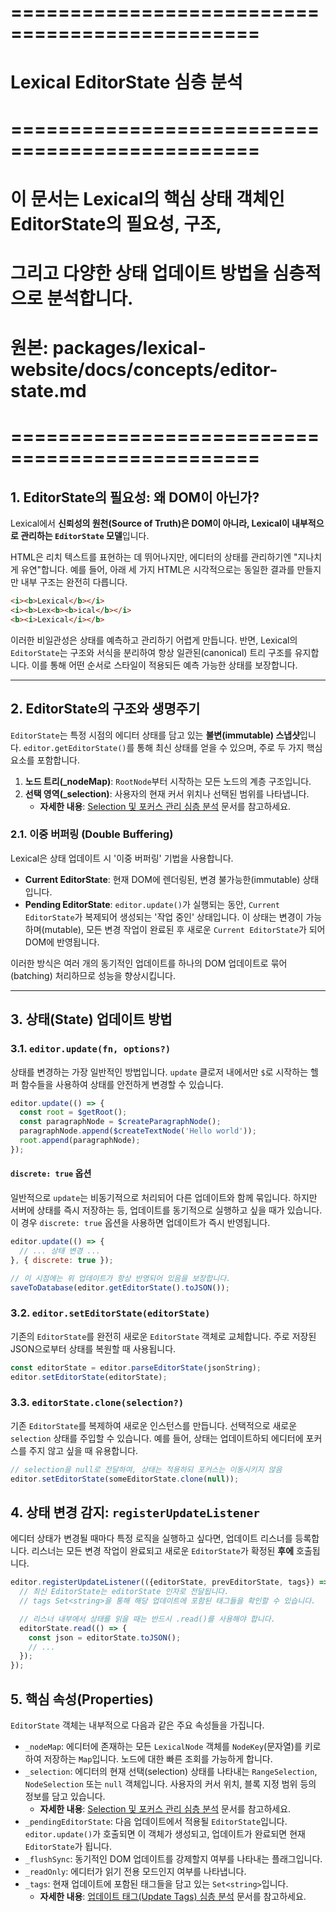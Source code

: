 
# ===============================================
# Lexical EditorState 심층 분석
# ===============================================
# 이 문서는 Lexical의 핵심 상태 객체인 EditorState의 필요성, 구조,
# 그리고 다양한 상태 업데이트 방법을 심층적으로 분석합니다.
# 원본: packages/lexical-website/docs/concepts/editor-state.md
# ===============================================

## 1. EditorState의 필요성: 왜 DOM이 아닌가?

Lexical에서 **신뢰성의 원천(Source of Truth)은 DOM이 아니라, Lexical이 내부적으로 관리하는 `EditorState` 모델**입니다.

HTML은 리치 텍스트를 표현하는 데 뛰어나지만, 에디터의 상태를 관리하기엔 "지나치게 유연"합니다. 예를 들어, 아래 세 가지 HTML은 시각적으로는 동일한 결과를 만들지만 내부 구조는 완전히 다릅니다.

```html
<i><b>Lexical</b></i>
<i><b>Lex<b><b>ical</b></i>
<b><i>Lexical</i></b>
```

이러한 비일관성은 상태를 예측하고 관리하기 어렵게 만듭니다. 반면, Lexical의 `EditorState`는 구조와 서식을 분리하여 항상 일관된(canonical) 트리 구조를 유지합니다. 이를 통해 어떤 순서로 스타일이 적용되든 예측 가능한 상태를 보장합니다.

---

## 2. EditorState의 구조와 생명주기

`EditorState`는 특정 시점의 에디터 상태를 담고 있는 **불변(immutable) 스냅샷**입니다. `editor.getEditorState()`를 통해 최신 상태를 얻을 수 있으며, 주로 두 가지 핵심 요소를 포함합니다.

1.  **노드 트리(\_nodeMap)**: `RootNode`부터 시작하는 모든 노드의 계층 구조입니다.
2.  **선택 영역(\_selection)**: 사용자의 현재 커서 위치나 선택된 범위를 나타냅니다.
    -   **자세한 내용**: [Selection 및 포커스 관리 심층 분석](../../analysis/selection/01_selection_and_focus_management.md) 문서를 참고하세요.

### 2.1. 이중 버퍼링 (Double Buffering)

Lexical은 상태 업데이트 시 '이중 버퍼링' 기법을 사용합니다.

-   **Current EditorState**: 현재 DOM에 렌더링된, 변경 불가능한(immutable) 상태입니다.
-   **Pending EditorState**: `editor.update()`가 실행되는 동안, `Current EditorState`가 복제되어 생성되는 '작업 중인' 상태입니다. 이 상태는 변경이 가능하며(mutable), 모든 변경 작업이 완료된 후 새로운 `Current EditorState`가 되어 DOM에 반영됩니다.

이러한 방식은 여러 개의 동기적인 업데이트를 하나의 DOM 업데이트로 묶어(batching) 처리하므로 성능을 향상시킵니다.

---

## 3. 상태(State) 업데이트 방법

### 3.1. `editor.update(fn, options?)`

상태를 변경하는 가장 일반적인 방법입니다. `update` 클로저 내에서만 `$`로 시작하는 헬퍼 함수들을 사용하여 상태를 안전하게 변경할 수 있습니다.

```javascript
editor.update(() => {
  const root = $getRoot();
  const paragraphNode = $createParagraphNode();
  paragraphNode.append($createTextNode('Hello world'));
  root.append(paragraphNode);
});
```

#### `discrete: true` 옵션

일반적으로 `update`는 비동기적으로 처리되어 다른 업데이트와 함께 묶입니다. 하지만 서버에 상태를 즉시 저장하는 등, 업데이트를 동기적으로 실행하고 싶을 때가 있습니다. 이 경우 `discrete: true` 옵션을 사용하면 업데이트가 즉시 반영됩니다.

```javascript
editor.update(() => {
  // ... 상태 변경 ...
}, { discrete: true });

// 이 시점에는 위 업데이트가 항상 반영되어 있음을 보장합니다.
saveToDatabase(editor.getEditorState().toJSON());
```

### 3.2. `editor.setEditorState(editorState)`

기존의 `EditorState`를 완전히 새로운 `EditorState` 객체로 교체합니다. 주로 저장된 JSON으로부터 상태를 복원할 때 사용됩니다.

```javascript
const editorState = editor.parseEditorState(jsonString);
editor.setEditorState(editorState);
```

### 3.3. `editorState.clone(selection?)`

기존 `EditorState`를 복제하여 새로운 인스턴스를 만듭니다. 선택적으로 새로운 `selection` 상태를 주입할 수 있습니다. 예를 들어, 상태는 업데이트하되 에디터에 포커스를 주지 않고 싶을 때 유용합니다.

```javascript
// selection을 null로 전달하여, 상태는 적용하되 포커스는 이동시키지 않음
editor.setEditorState(someEditorState.clone(null));
```

## 4. 상태 변경 감지: `registerUpdateListener`

에디터 상태가 변경될 때마다 특정 로직을 실행하고 싶다면, 업데이트 리스너를 등록합니다. 리스너는 모든 변경 작업이 완료되고 새로운 `EditorState`가 확정된 **후에** 호출됩니다.

```javascript
editor.registerUpdateListener(({editorState, prevEditorState, tags}) => {
  // 최신 EditorState는 editorState 인자로 전달됩니다.
  // tags Set<string>을 통해 해당 업데이트에 포함된 태그들을 확인할 수 있습니다.

  // 리스너 내부에서 상태를 읽을 때는 반드시 .read()를 사용해야 합니다.
  editorState.read(() => {
    const json = editorState.toJSON();
    // ...
  });
});
```

## 5. 핵심 속성(Properties)

`EditorState` 객체는 내부적으로 다음과 같은 주요 속성들을 가집니다.

-   `_nodeMap`: 에디터에 존재하는 모든 `LexicalNode` 객체를 `NodeKey`(문자열)를 키로 하여 저장하는 `Map`입니다. 노드에 대한 빠른 조회를 가능하게 합니다.
-   `_selection`: 에디터의 현재 선택(selection) 상태를 나타내는 `RangeSelection`, `NodeSelection` 또는 `null` 객체입니다. 사용자의 커서 위치, 블록 지정 범위 등의 정보를 담고 있습니다.
    -   **자세한 내용**: [Selection 및 포커스 관리 심층 분석](../../selection/01_selection_and_focus_management.md) 문서를 참고하세요.
-   `_pendingEditorState`: 다음 업데이트에서 적용될 `EditorState`입니다. `editor.update()`가 호출되면 이 객체가 생성되고, 업데이트가 완료되면 현재 `EditorState`가 됩니다.
-   `_flushSync`: 동기적인 DOM 업데이트를 강제할지 여부를 나타내는 플래그입니다.
-   `_readOnly`: 에디터가 읽기 전용 모드인지 여부를 나타냅니다.
-   `_tags`: 현재 업데이트에 포함된 태그들을 담고 있는 `Set<string>`입니다.
    -   **자세한 내용**: [업데이트 태그(Update Tags) 심층 분석](./04_update_tags.md) 문서를 참고하세요. 